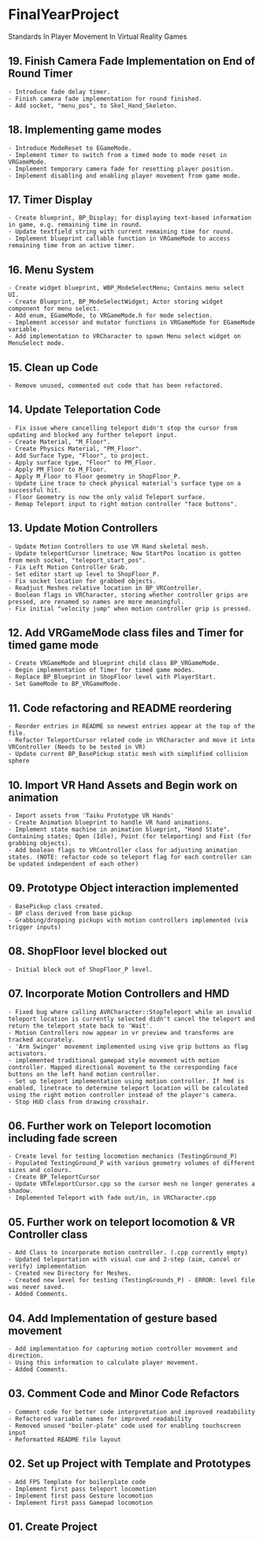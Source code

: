 # FinalYearProject #
Standards In Player Movement In Virtual Reality Games

## 19. Finish Camera Fade Implementation on End of Round Timer ##

	- Introduce fade delay timer.
	- Finish camera fade implementation for round finished.
	- Add socket, "menu_pos", to Skel_Hand_Skeleton.

## 18. Implementing game modes ##

	- Introduce ModeReset to EGameMode.
	- Implement timer to switch from a timed mode to mode reset in VRGameMode.
	- Implement temporary camera fade for resetting player position. 
	- Implement disabling and enabling player movement from game mode.

## 17. Timer Display ##

	- Create blueprint, BP_Display; for displaying text-based information in game, e.g. remaining time in round.
	- Update textfield string with current remaining time for round.
	- Implement blueprint callable function in VRGameMode to access remaining time from an active timer.

## 16. Menu System ##

	- Create widget blueprint, WBP_ModeSelectMenu; Contains menu select UI.
	- Create Blueprint, BP_ModeSelectWidget; Actor storing widget component for menu select.
	- Add enum, EGameMode, to VRGameMode.h for mode selection.
	- Implement accessor and mutator functions in VRGameMode for EGameMode variable.
	- Add implementation to VRCharacter to spawn Menu select widget on MenuSelect mode.

## 15. Clean up Code ##

	- Remove unused, commented out code that has been refactored.

## 14. Update Teleportation Code ##

	- Fix issue where cancelling teleport didn't stop the cursor from updating and blocked any further teleport input.
	- Create Material, "M_Floor".
	- Create Physics Material, "PM_Floor".
	- Add Surface Type, "Floor", to project.
	- Apply surface type, "Floor" to PM_Floor.
	- Apply PM_Floor to M_Floor.
	- Apply M_Floor to Floor geometry in ShopFloor_P.
	- Update Line trace to check physical material's surface type on a successful hit.
	- Floor Geometry is now the only valid Teleport surface.
	- Remap Teleport input to right motion controller "face buttons".

## 13. Update Motion Controllers ##

	- Update Motion Controllers to use VR Hand skeletal mesh.
	- Update teleportCursor linetrace; Now StartPos location is gotten from mesh socket, "teleport_start_pos".
	- Fix Left Motion Controller Grab.
	- Set editor start up level to ShopFloor_P.
	- Fix socket location for grabbed objects.
	- Readjust Meshes relative location in BP_VRController.
	- Boolean flags in VRCharacter, storing whether controller grips are pressed, are renamed so names are more meaningful.
	- Fix initial "velocity jump" when motion controller grip is pressed.

## 12. Add VRGameMode class files and Timer for timed game mode ##
	
	- Create VRGameMode and blueprint child class BP_VRGameMode.
	- Begin implementation of Timer for timed game modes.
	- Replace BP_Blueprint in ShopFloor level with PlayerStart.
	- Set GameMode to BP_VRGameMode.

## 11. Code refactoring and README reordering ##

	- Reorder entries in README so newest entries appear at the top of the file.
	- Refactor TeleportCursor related code in VRCharacter and move it into VRController (Needs to be tested in VR)
	- Update current BP_BasePickup static mesh with simplified collision sphere

## 10. Import VR Hand Assets and Begin work on animation ##

	- Import assets from 'Taiku Prototype VR Hands'
	- Create Animation blueprint to handle VR hand animations.
	- Implement state machine in animation blueprint, "Hand State". Containing states; Open (Idle), Point (for teleporting) and Fist (for grabbing objects).
	- Add boolean flags to VRController class for adjusting animation states. (NOTE: refactor code so teleport flag for each controller can be updated independent of each other)

## 09. Prototype Object interaction implemented ##

	- BasePickup class created.
	- BP class derived from base pickup
	- Grabbing/dropping pickups with motion controllers implemented (via trigger inputs)

## 08. ShopFloor level blocked out ##

	- Initial block out of ShopFloor_P level.

## 07. Incorporate Motion Controllers and HMD ##

	- Fixed bug where calling AVRCharacter::StopTeleport while an invalid teleport location is currently selected didn't cancel the teleport and return the teleport state back to 'Wait'.
	- Motion Controllers now appear in vr preview and transforms are tracked accurately.
	- 'Arm Swinger' movement implemented using vive grip buttons as flag activators.
	- implemented traditional gamepad style movement with motion controller. Mapped directional movement to the corresponding face buttons on the left hand motion controller.
	- Set up teleport implementation using motion controller. If hmd is enabled, linetrace to determine teleport location will be calculated using the right motion controller instead of the player's camera.
	- Stop HUD class from drawing crosshair.

## 06. Further work on Teleport locomotion including fade screen ##

	- Create level for testing locomotion mechanics (TestingGround_P)
	- Populated TestingGround_P with various geometry volumes of different sizes and colours.
	- Create BP_TeleportCursor
	- Update VRTeleportCursor.cpp so the cursor mesh no longer generates a shadow.
	- Implemented Teleport with fade out/in, in VRCharacter.cpp

## 05. Further work on teleport locomotion & VR Controller class ##

	- Add Class to incorporate motion controller. (.cpp currently empty)
	- Updated teleportation with visual cue and 2-step (aim, cancel or verify) implementation
	- Created new Directory for Meshes.
	- Created new level for testing (TestingGrounds_P) - ERROR: level file was never saved.
	- Added Comments.

## 04. Add Implementation of gesture based movement ##

	- Add implementation for capturing motion controller movement and direction.
	- Using this information to calculate player movement.
	- Added Comments.

## 03. Comment Code and Minor Code Refactors ##

	- Comment code for better code interpretation and improved readability
	- Refactored variable names for improved readability
	- Removed unused "boiler-plate" code used for enabling touchscreen input
	- Reformatted README file layout

## 02. Set up Project with Template and Prototypes ##

	- Add FPS Template for boilerplate code
	- Implement first pass teleport locomotion
	- Implement first pass Gesture locomotion
	- Implement first pass Gamepad locomotion

## 01. Create Project ##